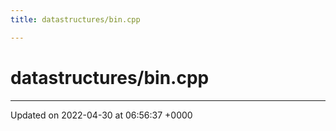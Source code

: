 ```yaml
---
title: datastructures/bin.cpp

---
```


# datastructures/bin.cpp








-------------------------------

Updated on 2022-04-30 at 06:56:37 +0000
